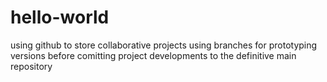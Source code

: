 # hello-world
using github to store collaborative projects using branches for prototyping versions before comitting project developments to the definitive main repository
